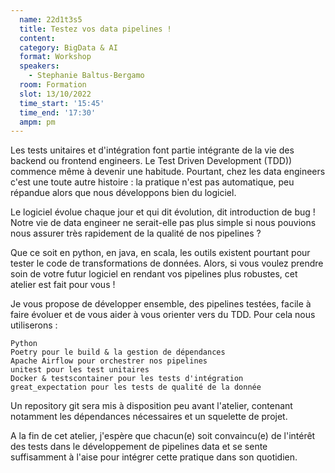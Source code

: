 ```yaml
---
  name: 22d1t3s5
  title: Testez vos data pipelines ! 
  content:
  category: BigData & AI
  format: Workshop
  speakers: 
    - Stephanie Baltus-Bergamo
  room: Formation
  slot: 13/10/2022
  time_start: '15:45'
  time_end: '17:30'
  ampm: pm
---
```

Les tests unitaires et d'intégration font partie intégrante de la vie des backend ou frontend engineers. Le Test Driven Development (TDD)) commence même à devenir une habitude. Pourtant, chez les data engineers c'est une toute autre histoire : la pratique n'est pas automatique, peu répandue alors que nous développons bien du logiciel.

Le logiciel évolue chaque jour et qui dit évolution, dit introduction de bug ! Notre vie de data engineer ne serait-elle pas plus simple si nous pouvions nous assurer très rapidement de la qualité de nos pipelines ?

Que ce soit en python, en java, en scala, les outils existent pourtant pour tester le code de transformations de données. Alors, si vous voulez prendre soin de votre futur logiciel en rendant vos pipelines plus robustes, cet atelier est fait pour vous !

Je vous propose de développer ensemble, des pipelines testées, facile à faire évoluer et de vous aider à vous orienter vers du TDD. Pour cela nous utiliserons :

    Python
    Poetry pour le build & la gestion de dépendances
    Apache Airflow pour orchestrer nos pipelines
    unitest pour les test unitaires
    Docker & testscontainer pour les tests d'intégration
    great_expectation pour les tests de qualité de la donnée

Un repository git sera mis à disposition peu avant l'atelier, contenant notamment les dépendances nécessaires et un squelette de projet.

A la fin de cet atelier, j'espère que chacun(e) soit convaincu(e) de l'intérêt des tests dans le développement de pipelines data et se sente suffisamment à l'aise pour intégrer cette pratique dans son quotidien.
